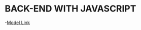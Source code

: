 # BACK-END WITH JAVASCRIPT 
-[Model Link](https://app.eraser.io/workspace/YtPqZ1VogxGy1jzIDkzj?origin=share)
